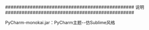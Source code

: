 ###############################################  说明 ###############################################


PyCharm-monokai.jar：PyCharm主题--仿Sublime风格
  
